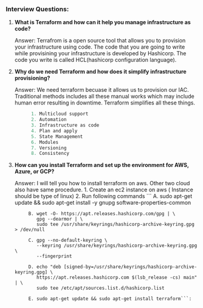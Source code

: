 ### Interview Questions:

1. **What is Terraform and how can it help you manage infrastructure as code?**

   Answer: Terrafrom is a open source tool that allows you to provision your infrastructure using code. The code that you are going to write while provisining your infrastructure is developed by Hashicorp. The code you write is called HCL(hashicorp configuration language). 

2. **Why do we need Terraform and how does it simplify infrastructure provisioning?**

   Answer: We need terraform becuase it allows us to provision our IAC. Traditional methods includes all these manual works which may include human error resulting in downtime. Terraform simplifies all these things.

   ```Terraform provides various features like
         1. Multicloud support
         2. Automation
         3. Infrastructure as code
         4. Plan and apply
         5. State Management
         6. Modules
         7. Versioning
         8. Consistency
    ```

3. **How can you install Terraform and set up the environment for AWS, Azure, or GCP?**

   Answer: I will tell you how to install terraform on aws. Other two cloud also have same procedure. 
       1. Create an ec2 instance on aws ( Instance should be type of linux)
       2. Run following commands
          ```
            A. sudo apt-get update && sudo apt-get install -y gnupg software-properties-common

            B. wget -O- https://apt.releases.hashicorp.com/gpg | \
               gpg --dearmor | \
               sudo tee /usr/share/keyrings/hashicorp-archive-keyring.gpg > /dev/null

            C. gpg --no-default-keyring \
               --keyring /usr/share/keyrings/hashicorp-archive-keyring.gpg \
               --fingerprint

            D. echo "deb [signed-by=/usr/share/keyrings/hashicorp-archive-keyring.gpg] \
               https://apt.releases.hashicorp.com $(lsb_release -cs) main" | \
               sudo tee /etc/apt/sources.list.d/hashicorp.list

            E. sudo apt-get update && sudo apt-get install terraform```: